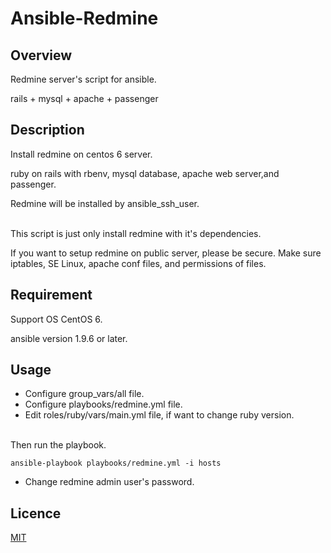 Ansible-Redmine
====

## Overview

Redmine server's script for ansible.

rails + mysql + apache + passenger


## Description
Install redmine on centos 6 server.

ruby on rails with rbenv, mysql database, apache web server,and passenger.

Redmine will be installed by ansible_ssh_user.


<br>
This script is just only install redmine with it's dependencies. 

If you want to setup redmine on public server, please be secure.
Make sure iptables, SE Linux, apache conf files, and permissions of files.

## Requirement
Support OS CentOS 6.

ansible version 1.9.6 or later.

## Usage
- Configure group_vars/all file.
- Configure playbooks/redmine.yml file.
- Edit roles/ruby/vars/main.yml file, if want to change ruby version.

<br>
Then run the playbook.

```
ansible-playbook playbooks/redmine.yml -i hosts
```

- Change redmine admin user's password.

## Licence

[MIT](https://opensource.org/licenses/mit-license.php)

